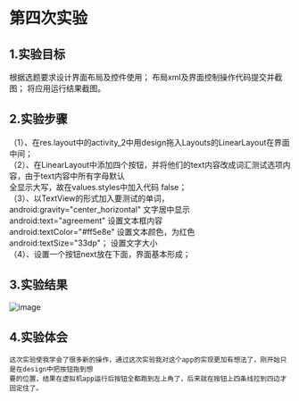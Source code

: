 # 第四次实验

## 1.实验目标
根据选题要求设计界面布局及控件使用；
布局xml及界面控制操作代码提交并截图；
将应用运行结果截图。

## 2.实验步骤 
（1）、在res.layout中的activity_2中用design拖入Layouts的LinearLayout在界面中间；    
（2）、在LinearLayout中添加四个按钮，并将他们的text内容改成词汇测试选项内容，由于text内容中所有字母默认  
 全显示大写，故在values.styles中加入代码 <item name="android:textAllCaps">false</item>；  
（3）、以TextView的形式加入要测试的单词，         
android:gravity="center_horizontal"  文字居中显示    
    android:text="agreement"            设置文本框内容  
           android:textColor="#ff5e8e"         设置文本颜色，为红色  
            android:textSize="33dp"；            设置文字大小  
（4）、设置一个按钮next放在下面，界面基本形成；  
## 3.实验结果

![image](https://github.com/xiaojiahao/android-labs-2018/blob/master/soft1614080902319/sy4.png)

## 4.实验体会

    这次实验使我学会了很多新的操作，通过这次实验我对这个app的实现更加有想法了，刚开始只是在design中把按钮拖到想  
    要的位置，结果在虚拟机app运行后按钮全都跑到左上角了，后来就在按钮上四条线拉到四边才固定住了。
    
